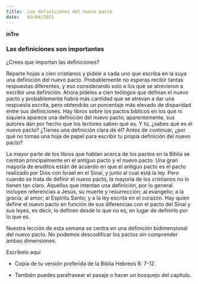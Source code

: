 ```yaml
---
title:  Las definiciones del nuevo pacto
date:   03/04/2021
---
```


**inTro**

### Las definiciones son importantes

¿Crees que importan las definiciones?

Reparte hojas a cien cristianos y pídele a cada uno que escriba en la suya una definición del nuevo pacto. Probablemente no esperas recibir tantas respuestas diferentes, y eso considerando solo a los que se atrevieron a escribir una definición. Ahora pídeles a cien teólogos que definan el nuevo pacto y probablemente habrá más cantidad que se atrevan a dar una respuesta escrita, pero obtendrás un porcentaje más elevado de disparidad entre sus definiciones. Hay libros sobre los pactos bíblicos en los que ni siquiera aparece una definición del nuevo pacto; aparentemente, sus autores dan por hecho que los lectores saben qué es. Y tú, ¿sabes qué es el nuevo pacto? ¿Tienes una definición clara de él? Antes de continuar, ¿por qué no tomas una hoja de papel para escribir tu propia definición del nuevo pacto?

La mayor parte de los libros que hablan acerca de los pactos en la Biblia se centran principalmente en el antiguo pacto y el nuevo pacto. Una gran mayoría de eruditos están de acuerdo en que el antiguo pacto es el pacto realizado por Dios con Israel en el Sinaí, y junto al cual está la ley. Pero cuando se trata de definir el nuevo pacto, la mayoría de los cristianos no lo tienen tan claro. Aquellos que intentan una definición, por lo general incluyen referencias a Jesús, su muerte y resurrección; al evangelio; a la gracia; al amor; al Espíritu Santo; y a la ley escrita en el corazón. Hay quien define el nuevo pacto en función de sus diferencias con el pacto del Sinaí y sus leyes, es decir, lo definen desde lo que no es, en lugar de definirlo por lo que es.

Nuestra lección de esta semana se centra en una definición bidimensional del nuevo pacto. No podemos descodificar los pactos sin comprender ambas dimensiones.

Escribelo aqui

- Copia de tu versión preferida de la Biblia Hebreos 8: 7-12.

- También puedes parafrasear el pasaje o hacer un bosquejo del capítulo.
